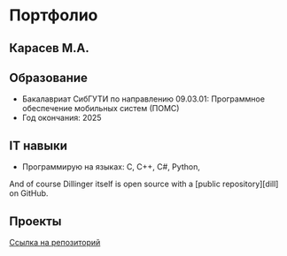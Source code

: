 # Портфолио
## Карасев М.А.


## Образование
- Бакалавриат СибГУТИ по направлению 09.03.01: Программное обеспечение мобильных систем (ПОМС)
- Год окончания: 2025

## IT навыки

- Программирую на языках: C, C++, C#, Python,

And of course Dillinger itself is open source with a [public repository][dill]
 on GitHub.

## Проекты

[Ссылка на репозиторий](https://github.com/100thKing/My_works/tree/master/folder)

